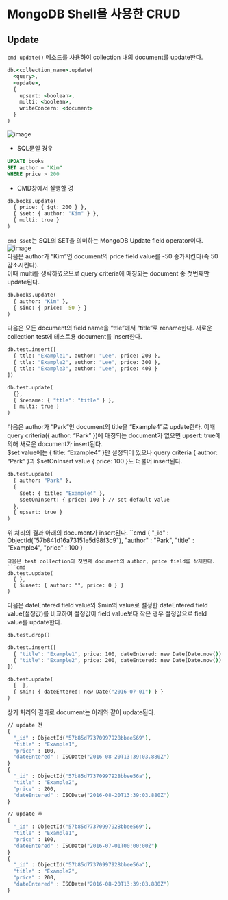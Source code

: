 # MongoDB Shell을 사용한 CRUD

## Update
```cmd update()``` 메소드를 사용하여 collection 내의 document를 update한다.
```cmd
db.<collection_name>.update(
  <query>,
  <update>,
  {
    upsert: <boolean>,
    multi: <boolean>,
    writeConcern: <document>
  }
)
```
![image](https://user-images.githubusercontent.com/63652571/166173841-6c5cc935-0e0d-4ba6-b062-b4e123869c63.png)  
- SQL문일 경우
```sql
UPDATE books
SET author = "Kim"
WHERE price > 200
```
- CMD창에서 실행할 경
```cmd
db.books.update(
  { price: { $gt: 200 } },
  { $set: { author: "Kim" } },
  { multi: true }
)
```
```cmd $set```는 SQL의 SET을 의미하는 MongoDB Update field operator이다.  
![image](https://user-images.githubusercontent.com/63652571/166173888-591ee07b-cbf8-4ef1-8e04-0ce7115f6054.png)  
다음은 author가 “Kim”인 document의 price field value를 -50 증가시킨다(즉 50 감소시킨다).  
이때 multi를 생략하였으므로 query criteria에 매칭되는 document 중 첫번째만 update된다.  
```cmd
db.books.update(
  { author: "Kim" },
  { $inc: { price: -50 } }
)
```
다음은 모든 document의 field name을 “ttle”에서 “title”로 rename한다. 새로운 collection test에 테스트용 document를 insert한다.
```cmd
db.test.insert([
  { ttle: "Example1", author: "Lee", price: 200 },
  { ttle: "Example2", author: "Lee", price: 300 },
  { ttle: "Example3", author: "Lee", price: 400 }
])

db.test.update(
  {},
  { $rename: { "ttle": "title" } },
  { multi: true }
)
```
다음은 author가 “Park”인 document의 title을 “Example4”로 update한다. 
이때 query criteria({ author: “Park” })에 매칭되는 document가 없으면 upsert: true에 의해 새로운 document가 insert된다.  
$set value에는 { title: “Example4” }만 설정되어 있으나 query criteria { author: “Park” }과 $setOnInsert value { price: 100 }도 더불어 insert된다.  
```cmd
db.test.update(
  { author: "Park" },
  {
    $set: { title: "Example4" },
    $setOnInsert: { price: 100 } // set default value
  },
  { upsert: true }
)
```
위 처리의 결과 아래의 document가 insert된다.
``cmd
{
  "_id" : ObjectId("57b841d16a73151e5d98f3c9"),
  "author" : "Park",
  "title" : "Example4",
  "price" : 100
}
```
다음은 test collection의 첫번째 document의 author, price field를 삭제한다.
```cmd
db.test.update(
  { },
  { $unset: { author: "", price: 0 } }
)
```
다음은 dateEntered field value와 $min의 value로 설정한 dateEntered field value(설정값)를 비교하여 설정값이 field value보다 작은 경우 설정값으로 field value를 update한다.  
```cmd
db.test.drop()

db.test.insert([
  { "title": "Example1", price: 100, dateEntered: new Date(Date.now()) },
  { "title": "Example2", price: 200, dateEntered: new Date(Date.now()) }
])

db.test.update(
  {  },
  { $min: { dateEntered: new Date("2016-07-01") } }
)
```
상기 처리의 결과로 document는 아래와 같이 update된다.
```cmd
// update 전
{
  "_id" : ObjectId("57b85d77370997928bbee569"),
  "title" : "Example1",
  "price" : 100,
  "dateEntered" : ISODate("2016-08-20T13:39:03.880Z")
}
{
  "_id" : ObjectId("57b85d77370997928bbee56a"),
  "title" : "Example2",
  "price" : 200,
  "dateEntered" : ISODate("2016-08-20T13:39:03.880Z")
}
```
```cmd 
// update 후
{
  "_id" : ObjectId("57b85d77370997928bbee569"),
  "title" : "Example1",
  "price" : 100,
  "dateEntered" : ISODate("2016-07-01T00:00:00Z")
}
{
  "_id" : ObjectId("57b85d77370997928bbee56a"),
  "title" : "Example2",
  "price" : 200,
  "dateEntered" : ISODate("2016-08-20T13:39:03.880Z")
}
```
